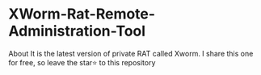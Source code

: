 # XWorm-Rat-Remote-Administration-Tool
About It is the latest version of private RAT called Xworm. I share this one for free, so leave the star⭐ to this repository
